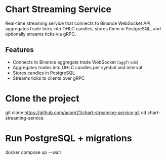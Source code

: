 #  Chart Streaming Service

Real-time streaming service that connects to Binance WebSocket API, aggregates trade ticks into OHLC candles, stores them in PostgreSQL, and optionally streams ticks via gRPC.

##  Features

- Connects to Binance aggregate trade WebSocket (`aggTrade`)
- Aggregates trades into OHLC candles per symbol and interval
- Stores candles in PostgreSQL 
- Streams ticks to clients over gRPC

# Clone the project
git clone https://github.com/acom21/chart-streaming-service.git
cd chart-streaming-service

# Run PostgreSQL + migrations
docker compose up --wait
